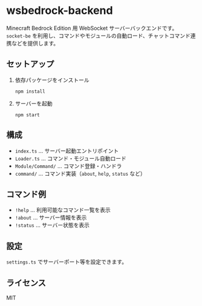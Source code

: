 # wsbedrock-backend

Minecraft Bedrock Edition 用 WebSocket サーバーバックエンドです。  
`socket-be` を利用し、コマンドやモジュールの自動ロード、チャットコマンド連携などを提供します。

## セットアップ

1. 依存パッケージをインストール
   ```
   npm install
   ```

2. サーバーを起動
   ```
   npm start
   ```

## 構成

- `index.ts` ... サーバー起動エントリポイント
- `Loader.ts` ... コマンド・モジュール自動ロード
- `Module/Command/` ... コマンド登録・ハンドラ
- `command/` ... コマンド実装（`about`, `help`, `status` など）

## コマンド例

- `!help` ... 利用可能なコマンド一覧を表示
- `!about` ... サーバー情報を表示
- `!status` ... サーバー状態を表示

## 設定

`settings.ts` でサーバーポート等を設定できます。

## ライセンス

MIT
